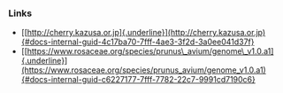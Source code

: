 ### Links

-   [[http://cherry.kazusa.or.jp]{.underline}](http://cherry.kazusa.or.jp){#docs-internal-guid-4c17ba70-7fff-4ae3-3f2d-3a0ee041d37f}
-   [[https://www.rosaceae.org/species/prunus\_avium/genome\_v1.0.a1]{.underline}](https://www.rosaceae.org/species/prunus_avium/genome_v1.0.a1){#docs-internal-guid-c6227177-7fff-7782-22c7-9991cd7190c6}
